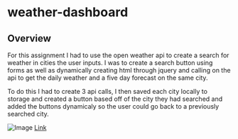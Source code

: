 # weather-dashboard

## Overview

For this assignment I had to use the open weather api to create a search for weather in cities the user inputs. I was to create a search button using forms as well as dynamically creating html through jquery and calling on the api to get the daily weather and a five day forecast on the same city.

To do this I had to create 3 api calls, I then saved each city locally to storage and created a button based off of the city they had searched and added the buttons dynamicaly so the user could go back to a previously searched city.

![Image](Assets/Images/photo-1.png)
[Link](https://lilipcohen.github.io/weather-dashboard/)
